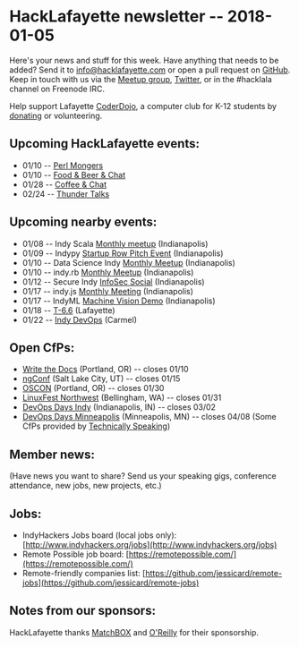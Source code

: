 # HackLafayette newsletter -- 2018-01-05

Here's your news and stuff for this week. Have anything that needs to be added? Send it to info@hacklafayette.com or open a pull request on [GitHub](https://github.com/hacklafayette/newsletter). Keep in touch with us via the [Meetup group](https://www.meetup.com/hacklafayette/), [Twitter](https://twitter.com/hacklafayette), or in the #hacklala channel on Freenode IRC.

Help support Lafayette [CoderDojo](http://www.greaterlafayettecommerce.com/greater-lafayette-coder-dojo), a computer club for K-12 students by [donating](https://www.generosity.com/education-fundraising/be-a-bit-in-our-byte) or volunteering.

## Upcoming HackLafayette events:
* 01/10 -- [Perl Mongers](https://www.meetup.com/hacklafayette/events/245731375/)
* 01/10 -- [Food & Beer & Chat](https://www.meetup.com/hacklafayette/events/qjsqplyxcbnb/)
* 01/28 -- [Coffee & Chat](https://www.meetup.com/hacklafayette/events/pcmxklyxcblc/)
* 02/24 -- [Thunder Talks](https://www.meetup.com/hacklafayette/events/245535886/)

## Upcoming nearby events:
* 01/08 -- Indy Scala [Monthly meetup](https://www.meetup.com/IndyScala/events/245719583/) (Indianapolis)
* 01/09 -- Indypy [Startup Row Pitch Event](https://www.meetup.com/indypy/events/242417853/) (Indianapolis)
* 01/10 -- Data Science Indy [Monthly Meetup](https://www.meetup.com/dsindy/events/245231977/) (Indianapolis)
* 01/10 -- indy.rb [Monthly Meetup](https://www.meetup.com/indyrb/events/245604192/) (Indianapolis)
* 01/12 -- Secure Indy [InfoSec Social](https://www.meetup.com/SecureIndy/events/244372943/) (Indianapolis)
* 01/17 -- indy.js [Monthly Meeting](https://www.meetup.com/indyjs/events/245144168/) (Indianapolis)
* 01/17 -- IndyML [Machine Vision Demo](https://www.meetup.com/IndyML/events/245254642/) (Indianapolis)
* 01/18 -- [T-6.6](https://www.meetup.com/tminus/events/245882448/) (Lafayette)
* 01/22 -- [Indy DevOps](https://www.meetup.com/IndyDevOps/events/244308036/) (Carmel)

## Open CfPs:
* [Write the Docs](http://www.writethedocs.org/conf/portland/2018/cfp/) (Portland, OR) -- closes 01/10
* [ngConf](https://docs.google.com/forms/d/e/1FAIpQLSc_sWRfsyNsq7CRdHqjLaSM_bgL_z-WoEHAltQr8a-2y4yKmg/viewform) (Salt Lake City, UT) -- closes 01/15
* [OSCON](https://conferences.oreilly.com/oscon/oscon-or/public/cfp/615) (Portland, OR) -- closes 01/30
* [LinuxFest Northwest](https://linuxfestnorthwest.org/conferences/lfnw18) (Bellingham, WA) -- closes 01/31
* [DevOps Days Indy](https://www.papercall.io/devopsdaysindy) (Indianapolis, IN) -- closes 03/02
* [DevOps Days Minneapolis](https://www.devopsdays.org/events/2018-minneapolis/propose/) (Minneapolis, MN) -- closes 04/08
(Some CfPs provided by [Technically Speaking](https://techspeak.email/)) 

## Member news:
(Have news you want to share? Send us your speaking gigs, conference attendance, new jobs, new projects, etc.)

## Jobs:
* IndyHackers Jobs board (local jobs only): [http://www.indyhackers.org/jobs](http://www.indyhackers.org/jobs)
* Remote Possible job board: [https://remotepossible.com/](https://remotepossible.com/)
* Remote-friendly companies list: [https://github.com/jessicard/remote-jobs](https://github.com/jessicard/remote-jobs)

## Notes from our sponsors:

HackLafayette thanks [MatchBOX](http://matchboxstudio.org/) and [O'Reilly](http://www.oreilly.com/) for their sponsorship.
